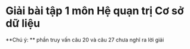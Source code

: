# Giải bài tập 1 môn Hệ quạn trị Cơ sở dữ liệu
**Chú ý: ** phần truy vấn câu 20 và câu 27 chưa nghĩ ra lời giải
